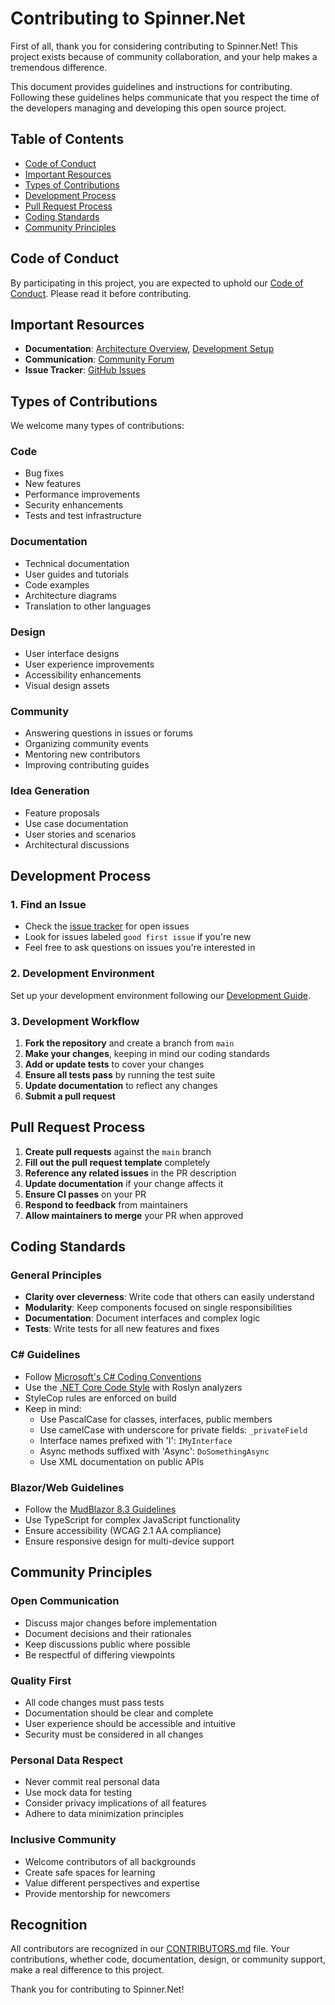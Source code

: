 # Contributing to Spinner.Net

First of all, thank you for considering contributing to Spinner.Net! This project exists because of community collaboration, and your help makes a tremendous difference.

This document provides guidelines and instructions for contributing. Following these guidelines helps communicate that you respect the time of the developers managing and developing this open source project.

## Table of Contents
- [Code of Conduct](#code-of-conduct)
- [Important Resources](#important-resources)
- [Types of Contributions](#types-of-contributions)
- [Development Process](#development-process)
- [Pull Request Process](#pull-request-process)
- [Coding Standards](#coding-standards)
- [Community Principles](#community-principles)

## Code of Conduct

By participating in this project, you are expected to uphold our [Code of Conduct](CODE_OF_CONDUCT.md). Please read it before contributing.

## Important Resources

- **Documentation**: [Architecture Overview](docs/ARCHITECTURE.md), [Development Setup](docs/DEVELOPMENT.md)
- **Communication**: [Community Forum](https://community.spinner.net)
- **Issue Tracker**: [GitHub Issues](https://github.com/spinner-net/spinner-net/issues)

## Types of Contributions

We welcome many types of contributions:

### Code

- Bug fixes
- New features
- Performance improvements
- Security enhancements
- Tests and test infrastructure

### Documentation

- Technical documentation
- User guides and tutorials
- Code examples
- Architecture diagrams
- Translation to other languages

### Design

- User interface designs
- User experience improvements
- Accessibility enhancements
- Visual design assets

### Community

- Answering questions in issues or forums
- Organizing community events
- Mentoring new contributors
- Improving contributing guides

### Idea Generation

- Feature proposals
- Use case documentation
- User stories and scenarios
- Architectural discussions

## Development Process

### 1. Find an Issue

- Check the [issue tracker](https://github.com/spinner-net/spinner-net/issues) for open issues
- Look for issues labeled `good first issue` if you're new
- Feel free to ask questions on issues you're interested in

### 2. Development Environment

Set up your development environment following our [Development Guide](docs/DEVELOPMENT.md).

### 3. Development Workflow

1. **Fork the repository** and create a branch from `main`
2. **Make your changes**, keeping in mind our coding standards
3. **Add or update tests** to cover your changes
4. **Ensure all tests pass** by running the test suite
5. **Update documentation** to reflect any changes
6. **Submit a pull request**

## Pull Request Process

1. **Create pull requests** against the `main` branch
2. **Fill out the pull request template** completely
3. **Reference any related issues** in the PR description
4. **Update documentation** if your change affects it
5. **Ensure CI passes** on your PR
6. **Respond to feedback** from maintainers
7. **Allow maintainers to merge** your PR when approved

## Coding Standards

### General Principles

- **Clarity over cleverness**: Write code that others can easily understand
- **Modularity**: Keep components focused on single responsibilities
- **Documentation**: Document interfaces and complex logic
- **Tests**: Write tests for all new features and fixes

### C# Guidelines

- Follow [Microsoft's C# Coding Conventions](https://docs.microsoft.com/en-us/dotnet/csharp/fundamentals/coding-style/coding-conventions)
- Use the [.NET Core Code Style](https://docs.microsoft.com/en-us/dotnet/fundamentals/code-analysis/style-rules/) with Roslyn analyzers
- StyleCop rules are enforced on build
- Keep in mind:
  - Use PascalCase for classes, interfaces, public members
  - Use camelCase with underscore for private fields: `_privateField`
  - Interface names prefixed with 'I': `IMyInterface`
  - Async methods suffixed with 'Async': `DoSomethingAsync`
  - Use XML documentation on public APIs

### Blazor/Web Guidelines

- Follow the [MudBlazor 8.3 Guidelines](docs/MUDBLAZOR_GUIDELINES.md)
- Use TypeScript for complex JavaScript functionality
- Ensure accessibility (WCAG 2.1 AA compliance)
- Ensure responsive design for multi-device support

## Community Principles

### Open Communication

- Discuss major changes before implementation
- Document decisions and their rationales
- Keep discussions public where possible
- Be respectful of differing viewpoints

### Quality First

- All code changes must pass tests
- Documentation should be clear and complete
- User experience should be accessible and intuitive
- Security must be considered in all changes

### Personal Data Respect

- Never commit real personal data
- Use mock data for testing
- Consider privacy implications of all features
- Adhere to data minimization principles

### Inclusive Community

- Welcome contributors of all backgrounds
- Create safe spaces for learning
- Value different perspectives and expertise
- Provide mentorship for newcomers

## Recognition

All contributors are recognized in our [CONTRIBUTORS.md](CONTRIBUTORS.md) file. Your contributions, whether code, documentation, design, or community support, make a real difference to this project.

Thank you for contributing to Spinner.Net!